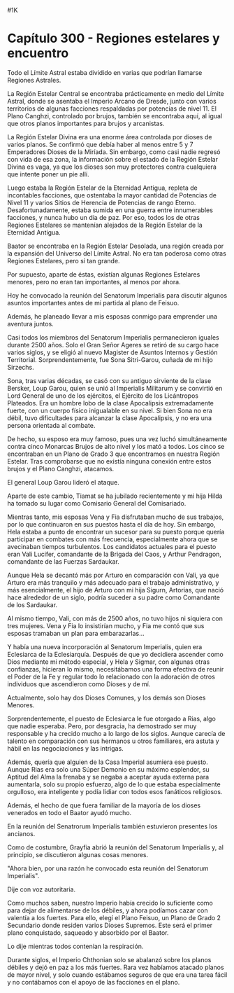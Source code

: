 
#1K 

# Capítulo 300 - Regiones estelares y encuentro


Todo el Límite Astral estaba dividido en varias que podrían llamarse Regiones Astrales.

La Región Estelar Central se encontraba prácticamente en medio del Límite Astral, donde se asentaba el Imperio Arcano de Dresde, junto con varios territorios de algunas facciones respaldadas por potencias de nivel 11. El Plano Canghzi, controlado por brujos, también se encontraba aquí, al igual que otros planos importantes para brujos y arcanistas.

La Región Estelar Divina era una enorme área controlada por dioses de varios planos. Se confirmó que debía haber al menos entre 5 y 7 Emperadores Dioses de la Miríada. Sin embargo, como casi nadie regresó con vida de esa zona, la información sobre el estado de la Región Estelar Divina es vaga, ya que los dioses son muy protectores contra cualquiera que intente poner un pie allí.

Luego estaba la Región Estelar de la Eternidad Antigua, repleta de incontables facciones, que ostentaba la mayor cantidad de Potencias de Nivel 11 y varios Sitios de Herencia de Potencias de rango Eterno. Desafortunadamente, estaba sumida en una guerra entre innumerables facciones, y nunca hubo un día de paz. Por eso, todos los de otras Regiones Estelares se mantenían alejados de la Región Estelar de la Eternidad Antigua.

Baator se encontraba en la Región Estelar Desolada, una región creada por la expansión del Universo del Límite Astral. No era tan poderosa como otras Regiones Estelares, pero sí tan grande.

Por supuesto, aparte de éstas, existían algunas Regiones Estelares menores, pero no eran tan importantes, al menos por ahora.

Hoy he convocado la reunión del Senatorum Imperialis para discutir algunos asuntos importantes antes de mi partida al plano de Feisuo.

Además, he planeado llevar a mis esposas conmigo para emprender una aventura juntos.

Casi todos los miembros del Senatorum Imperialis permanecieron iguales durante 2500 años. Solo el Gran Señor Ageres se retiró de su cargo hace varios siglos, y se eligió al nuevo Magister de Asuntos Internos y Gestión Territorial. Sorprendentemente, fue Sona Sitri-Garou, cuñada de mi hijo Sirzechs.

Sona, tras varias décadas, se casó con su antiguo sirviente de la clase Bersker, Loup Garou, quien se unió al Imperialis Militarum y se convirtió en Lord General de uno de los ejércitos, el Ejército de los Licántropos Plateados. Era un hombre lobo de la clase Apocalipsis extremadamente fuerte, con un cuerpo físico inigualable en su nivel. Si bien Sona no era débil, tuvo dificultades para alcanzar la clase Apocalipsis, y no era una persona orientada al combate.

De hecho, su esposo era muy famoso, pues una vez luchó simultáneamente contra cinco Monarcas Brujos de alto nivel y los mató a todos. Los cinco se encontraban en un Plano de Grado 3 que encontramos en nuestra Región Estelar. Tras comprobarse que no existía ninguna conexión entre estos brujos y el Plano Canghzi, atacamos.

El general Loup Garou lideró el ataque.

Aparte de este cambio, Tiamat se ha jubilado recientemente y mi hija Hilda ha tomado su lugar como Comisario General del Comisariado.

Mientras tanto, mis esposas Vena y Fia disfrutaban mucho de sus trabajos, por lo que continuaron en sus puestos hasta el día de hoy. Sin embargo, Hela estaba a punto de encontrar un sucesor para su puesto porque quería participar en combates con más frecuencia, especialmente ahora que se avecinaban tiempos turbulentos. Los candidatos actuales para el puesto eran Vali Lucifer, comandante de la Brigada del Caos, y Arthur Pendragon, comandante de las Fuerzas Sardaukar.

Aunque Hela se decantó más por Arturo en comparación con Vali, ya que Arturo era más tranquilo y más adecuado para el trabajo administrativo, y más esencialmente, el hijo de Arturo con mi hija Sigurn, Artorias, que nació hace alrededor de un siglo, podría suceder a su padre como Comandante de los Sardaukar.

Al mismo tiempo, Vali, con más de 2500 años, no tuvo hijos ni siquiera con tres mujeres. Vena y Fia lo insistirían mucho, y Fia me contó que sus esposas tramaban un plan para embarazarlas...

Y había una nueva incorporación al Senatorum Imperialis, quien era Eclesiarca de la Eclesiarquía. Después de que yo decidiera ascender como Dios mediante mi método especial, y Hela y Sigmar, con algunas otras confianzas, hicieran lo mismo, necesitábamos una forma efectiva de reunir el Poder de la Fe y regular todo lo relacionado con la adoración de otros individuos que ascendieron como Dioses y de mí.

Actualmente, solo hay dos Dioses Comunes, y los demás son Dioses Menores.

Sorprendentemente, el puesto de Eclesiarca le fue otorgado a Rias, algo que nadie esperaba. Pero, por desgracia, ha demostrado ser muy responsable y ha crecido mucho a lo largo de los siglos. Aunque carecía de talento en comparación con sus hermanos u otros familiares, era astuta y hábil en las negociaciones y las intrigas.

Además, quería que alguien de la Casa Imperial asumiera ese puesto. Aunque Rias era solo una Súper Demonio en su máximo esplendor, su Aptitud del Alma la frenaba y se negaba a aceptar ayuda externa para aumentarla, solo su propio esfuerzo, algo de lo que estaba especialmente orgulloso, era inteligente y podía lidiar con todos esos fanáticos religiosos.

Además, el hecho de que fuera familiar de la mayoría de los dioses venerados en todo el Baator ayudó mucho.

En la reunión del Senatrorum Imperialis también estuvieron presentes los ancianos.

Como de costumbre, Grayfia abrió la reunión del Senatorum Imperialis y, al principio, se discutieron algunas cosas menores.

"Ahora bien, por una razón he convocado esta reunión del Senatorum Imperialis".

Dije con voz autoritaria.

Como muchos saben, nuestro Imperio había crecido lo suficiente como para dejar de alimentarse de los débiles, y ahora podíamos cazar con valentía a los fuertes. Para ello, elegí el Plano Feisuo, un Plano de Grado 2 Secundario donde residen varios Dioses Supremos. Este será el primer plano conquistado, saqueado y absorbido por el Baator.

Lo dije mientras todos contenían la respiración.

Durante siglos, el Imperio Chthonian solo se abalanzó sobre los planos débiles y dejó en paz a los más fuertes. Rara vez habíamos atacado planos de mayor nivel, y solo cuando estábamos seguros de que era una tarea fácil y no contábamos con el apoyo de las facciones en el plano.